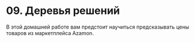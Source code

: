 # 09. Деревья решений  
В этой домашней работе вам предстоит научиться предсказывать цены товаров из маркетплейса Azamon.